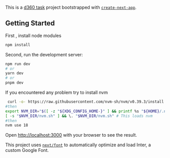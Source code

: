 This is a [d360 task](https://d360.com) project bootstrapped with [`create-next-app`](https://github.com/vercel/next.js/tree/canary/packages/create-next-app).

## Getting Started
First , install node modules 

```bash
npm install
```
Second, run the development server:

```bash
npm run dev
# or
yarn dev
# or
pnpm dev
```

If you encountered any problem try to install nvm 
```bash
 curl -o- https://raw.githubusercontent.com/nvm-sh/nvm/v0.39.3/install.sh | bash
#then 
export NVM_DIR="$([ -z "${XDG_CONFIG_HOME-}" ] && printf %s "${HOME}/.nvm" || printf %s "${XDG_CONFIG_HOME}/nvm")"
[ -s "$NVM_DIR/nvm.sh" ] && \. "$NVM_DIR/nvm.sh" # This loads nvm
#then
nvm use 18
 ```
 


Open [http://localhost:3000](http://localhost:3000) with your browser to see the result.



This project uses [`next/font`](https://nextjs.org/docs/basic-features/font-optimization) to automatically optimize and load Inter, a custom Google Font.



